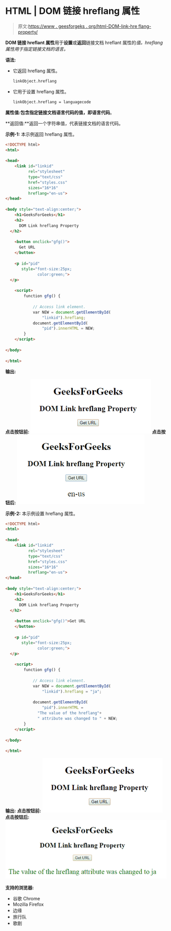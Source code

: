 # HTML | DOM 链接 hreflang 属性

> 原文:[https://www . geesforgeks . org/html-DOM-link-hre flang-property/](https://www.geeksforgeeks.org/html-dom-link-hreflang-property/)

**DOM 链接 hreflant 属性**用于**设置**或**返回**链接文档 hreflant 属性的*值。hreflang 属性用于指定链接文档的语言。*

**语法:**

*   它返回 hreflang 属性。

    ```html
    linkObject.hreflang
    ```

*   它用于设置 hreflang 属性。

    ```html
    linkObject.hreflang = languagecode
    ```

**属性值:**包含指定链接文档语言代码的值，即**语言代码**。

**返回值:**返回一个字符串值，代表链接文档的语言代码。

**示例-1:** 本示例返回 hreflang 属性。

```html
<!DOCTYPE html>
<html>

<head>
    <link id="linkid" 
          rel="stylesheet" 
          type="text/css" 
          href="styles.css" 
          sizes="16*16"
          hreflang="en-us">
</head>

<body style="text-align:center;">
    <h1>GeeksForGeeks</h1>
    <h2>
      DOM Link hreflang Property
  </h2>

    <button onclick="gfg()">
      Get URL
    </button>

    <p id="pid" 
       style="font-size:25px;
              color:green;">
  </p>

    <script>
        function gfg() {

            // Access link element. 
            var NEW = document.getElementById(
                "linkid").hreflang;
            document.getElementById(
                "pid").innerHTML = NEW;
        }
    </script>

</body>

</html>
```

**输出:**

**点击按钮前:**
![](img/e558019adbaa8c2c9c9c937f7455c517.png)
**点击按钮后:**
![](img/e0bcf5e8ee0ad234fc7d5db901703c4c.png)

**示例-2:** 本示例设置 hreflang 属性。

```html
<!DOCTYPE html>
<html>

<head>
    <link id="linkid" 
          rel="stylesheet" 
          type="text/css" 
          href="styles.css" 
          sizes="16*16" 
          hreflang="en-us">
</head>

<body style="text-align:center;">
    <h1>GeeksForGeeks</h1>
    <h2>
      DOM Link hreflang Property
  </h2>

    <button onclick="gfg()">Get URL
    </button>

    <p id="pid" 
       style="font-size:25px;
              color:green;">
  </p>

    <script>
        function gfg() {

            // Access link element. 
            var NEW = document.getElementById(
                "linkid").hreflang = "ja";

            document.getElementById(
                "pid").innerHTML = 
              "The value of the hreflang"+
              " attribute was changed to " + NEW;
        }
    </script>

</body>

</html>
```

**输出:**
**点击按钮前:**
![](img/e558019adbaa8c2c9c9c937f7455c517.png)
**点击按钮后:**
![](img/6f163e25fb456b3f4f66a47cfe40c35e.png)

**支持的浏览器:**

*   谷歌 Chrome
*   Mozilla Firefox
*   边缘
*   旅行队
*   歌剧